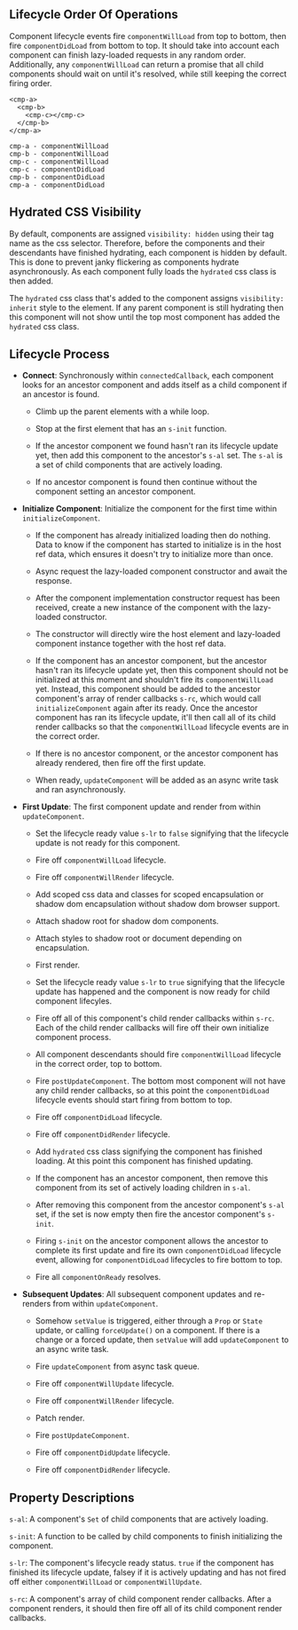 ## Lifecycle Order Of Operations

Component lifecycle events fire `componentWillLoad` from top to bottom, then fire `componentDidLoad` from bottom to top. It should take into account each component can finish lazy-loaded requests in any random order. Additionally, any `componentWillLoad` can return a promise that all child components should wait on until it's resolved, while still keeping the correct firing order.

```
<cmp-a>
  <cmp-b>
    <cmp-c></cmp-c>
  </cmp-b>
</cmp-a>

cmp-a - componentWillLoad
cmp-b - componentWillLoad
cmp-c - componentWillLoad
cmp-c - componentDidLoad
cmp-b - componentDidLoad
cmp-a - componentDidLoad
```


## Hydrated CSS Visibility

By default, components are assigned `visibility: hidden` using their tag name as the css selector. Therefore, before the components and their descendants have finished hydrating, each component is hidden by default. This is done to prevent janky flickering as components hydrate asynchronously. As each component fully loads the `hydrated` css class is then added.

The `hydrated` css class that's added to the component assigns `visibility: inherit` style to the element. If any parent component is still hydrating then this component will not show until the top most component has added the `hydrated` css class.



## Lifecycle Process

- **Connect**: Synchronously within `connectedCallback`, each component looks for an ancestor component and adds itself as a child component if an ancestor is found.

  - Climb up the parent elements with a while loop.

  - Stop at the first element that has an `s-init` function.

  - If the ancestor component we found hasn't ran its lifecycle update yet, then add this component to the ancestor's `s-al` set. The `s-al` is a set of child components that are actively loading.

  - If no ancestor component is found then continue without the component setting an ancestor component.


- **Initialize Component**: Initialize the component for the first time within `initializeComponent`.

  - If the component has already initialized loading then do nothing. Data to know if the component has started to initialize is in the host ref data, which ensures it doesn't try to initialize more than once.

  - Async request the lazy-loaded component constructor and await the response.

  - After the component implementation constructor request has been received, create a new instance of the component with the lazy-loaded constructor.

  - The constructor will directly wire the host element and lazy-loaded component instance together with the host ref data.

  - If the component has an ancestor component, but the ancestor hasn't ran its lifecycle update yet, then this component should not be initialized at this moment and shouldn't fire its `componentWillLoad` yet. Instead, this component should be added to the ancestor component's array of render callbacks `s-rc`, which would call `initializeComponent` again after its ready. Once the ancestor component has ran its lifecycle update, it'll then call all of its child render callbacks so that the `componentWillLoad` lifecycle events are in the correct order.

  - If there is no ancestor component, or the ancestor component has already rendered, then fire off the first update.

  - When ready, `updateComponent` will be added as an async write task and ran asynchronously.


- **First Update**: The first component update and render from within `updateComponent`.

  - Set the lifecycle ready value `s-lr` to `false` signifying that the lifecycle update is not ready for this component.

  - Fire off `componentWillLoad` lifecycle.

  - Fire off `componentWillRender` lifecycle.

  - Add scoped css data and classes for scoped encapsulation or shadow dom encapsulation without shadow dom browser support.

  - Attach shadow root for shadow dom components.

  - Attach styles to shadow root or document depending on encapsulation.

  - First render.

  - Set the lifecycle ready value `s-lr` to `true` signifying that the lifecycle update has happened and the component is now ready for child component lifecyles.

  - Fire off all of this component's child render callbacks within `s-rc`. Each of the child render callbacks will fire off their own initialize component process.

  - All component descendants should fire `componentWillLoad` lifecycle in the correct order, top to bottom.

  - Fire `postUpdateComponent`. The bottom most component will not have any child render callbacks, so at this point the `componentDidLoad` lifecycle events should start firing from bottom to top.

  - Fire off `componentDidLoad` lifecycle.

  - Fire off `componentDidRender` lifecycle.

  - Add `hydrated` css class signifying the component has finished loading. At this point this component has finished updating.

  - If the component has an ancestor component, then remove this component from its set of actively loading children in `s-al`.

  - After removing this component from the ancestor component's `s-al` set, if the set is now empty then fire the ancestor component's `s-init`.

  - Firing `s-init` on the ancestor component allows the ancestor to complete its first update and fire its own `componentDidLoad` lifecycle event, allowing for `componentDidLoad` lifecycles to fire bottom to top.

  - Fire all `componentOnReady` resolves.


- **Subsequent Updates**: All subsequent component updates and re-renders from within `updateComponent`.

  - Somehow `setValue` is triggered, either through a `Prop` or `State` update, or calling `forceUpdate()` on a component. If there is a change or a forced update, then `setValue` will add `updateComponent` to an async write task.

  - Fire `updateComponent` from async task queue.

  - Fire off `componentWillUpdate` lifecycle.

  - Fire off `componentWillRender` lifecycle.

  - Patch render.

  - Fire `postUpdateComponent`.

  - Fire off `componentDidUpdate` lifecycle.

  - Fire off `componentDidRender` lifecycle.



## Property Descriptions

`s-al`: A component's `Set` of child components that are actively loading.

`s-init`: A function to be called by child components to finish initializing the component.

`s-lr`: The component's lifecycle ready status. `true` if the component has finished its lifecycle update, falsey if it is actively updating and has not fired off either `componentWillLoad` or `componentWillUpdate`.

`s-rc`: A component's array of child component render callbacks. After a component renders, it should then fire off all of its child component render callbacks.